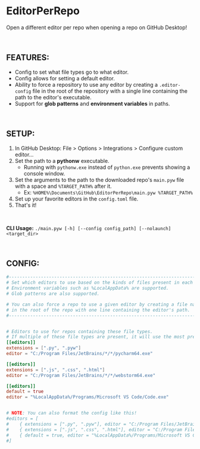 # EditorPerRepo
 Open a different editor per repo when opening a repo on GitHub Desktop!

<br>

## FEATURES:
- Config to set what file types go to what editor.
- Config allows for setting a default editor.
- Ability to force a repository to use any editor by creating a `.editor-config` file in the root of the repository with a single line containing the path to the editor's executable.
- Support for **glob patterns** and **environment variables** in paths.

<br>

## SETUP:
1. In GitHub Desktop: File > Options > Integrations > Configure custom editor...
2. Set the path to a **pythonw** executable.
   - Running with `pythonw.exe` instead of `python.exe` prevents showing a console window.
3. Set the arguments to the path to the downloaded repo's `main.pyw` file with a space and `%TARGET_PATH%` after it.
   - Ex: `%HOME%\Documents\GitHub\EditorPerRepo\main.pyw %TARGET_PATH%`
4. Set up your favorite editors in the `config.toml` file.
5. That's it!

<br>

**CLI Usage:** `./main.pyw [-h] [--config config_path] [--nolaunch] <target_dir>`

<br>

## CONFIG:
```toml
#-----------------------------------------------------------------------------------------
# Set which editors to use based on the kinds of files present in each repository.
# Environment variables such as %LocalAppData% are supported.
# Glob patterns are also supported.

# You can also force a repo to use a given editor by creating a file named ".repo-editor"
# in the root of the repo with one line containing the editor's path.
#-----------------------------------------------------------------------------------------


# Editors to use for repos containing these file types.
# If multiple of these file types are present, it will use the most prevalent one.
[[editors]]
extensions = [".py", ".pyw"]
editor = "C:/Program Files/JetBrains/*/*/pycharm64.exe"

[[editors]]
extensions = [".js", ".css", ".html"]
editor = "C:/Program Files/JetBrains/*/*/webstorm64.exe"

[[editors]]
default = true
editor = "%LocalAppData%/Programs/Microsoft VS Code/Code.exe"


# NOTE: You can also format the config like this!
#editors = [
#    { extensions = [".py", ".pyw"], editor = "C:/Program Files/JetBrains/*/*/pycharm64.exe" },
#    { extensions = [".js", ".css", ".html"], editor = "C:/Program Files/JetBrains/*/*/webstorm64.exe" },
#    { default = true, editor = "%LocalAppData%/Programs/Microsoft VS Code/Code.cmd" },
#]
```
